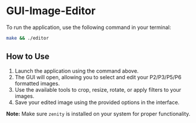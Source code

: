 # GUI-Image-Editor
To run the application, use the following command in your terminal:
```sh
make && ./editor
```

## How to Use

1. Launch the application using the command above.
2. The GUI will open, allowing you to select and edit your P2/P3/P5/P6 formatted images.
3. Use the available tools to crop, resize, rotate, or apply filters to your images.
4. Save your edited image using the provided options in the interface.

**Note:** Make sure `zenity` is installed on your system for proper functionality.
